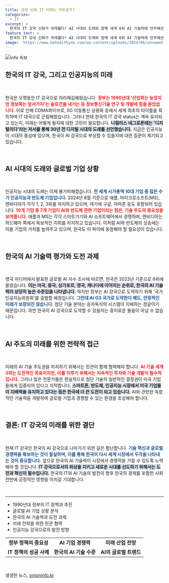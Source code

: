 ```yaml
---
title: 강국 신화 IT 미래는 어두운가?
categories:
  - IT
excerpt: >
  한국의 IT 강국 신화가 위태롭다! AI 시대의 도래와 함께 세계 6위 AI 기술력에 안주해선 안 된다. G3 목표 달성이 필수적이지만, 글로벌 시장에서의 불균형이 우려된다. 과연 한국은 AI 초강국으로 도약할 수 있을까?
feature_text: >
  한국의 IT 강국 신화가 위태롭다! AI 시대의 도래와 함께 세계 6위 AI 기술력에 안주해선 안 된다. G3 목표 달성이 필수적이지만, 글로벌 시장에서의 불균형이 우려된다. 과연 한국은 AI 초강국으로 도약할 수 있을까?
image: 'https://www.behealthy4u.com/wp-content/uploads/2024/06/unnamed-file.png'
---
```


<p><img src="https://www.behealthy4u.com/wp-content/uploads/2024/06/unnamed-file.png" alt="info 속보" /></p>

<h2 data-ke-size="size26">한국의 IT 강국, 그리고 인공지능의 미래</h2>

<p data-ke-size="size16">&nbsp;</p>

<p data-ke-size="size16">한국은 오랫동안 IT 강국으로 자리매김해왔습니다. <b><span style="color: #ee2323;">정부는 1990년대 '산업화는 늦었지만 정보화는 앞서가자'는 슬로건을 내거는 등 정보통신기술 연구 및 개발에 힘을 쏟았습니다.</span></b> 이로 인해 CDMA와이브로, 5G 이동통신 상용화 등에서 세계 최초의 타이틀을 획득하며 IT 대국으로 군림해왔습니다. 그러나 현재 한국의 IT 강국 status는 계속 유지되고 있는지, 미래는 어떻게 될지에 대한 고민이 필요합니다. <b><span style="background-color: #21538527;">니컬러스 네그로폰테는 '디지털이다'라는 저서를 통해 30년 전 디지털 시대의 도래를 선언했습니다.</span></b> 지금은 인공지능이 시대의 중심에 있으며, 한국이 AI 강국으로 부상할 수 있을지에 대한 질문이 제기되고 있습니다.</p>

<p data-ke-size="size16">&nbsp;</p>

<h2 data-ke-size="size26">AI 시대의 도래와 글로벌 기업 상황</h2>

<p data-ke-size="size16">&nbsp;</p>

<p data-ke-size="size16">인공지능 시대의 도래는 이제 불가피해졌습니다. <b><span style="color: #1a5490;">전 세계 시가총액 10대 기업 중 많은 수가 인공지능과 반도체 기업입니다.</span></b> 2024년 8월 기준으로 애플, 마이크로소프트(MS), 엔비디아가 각각 1, 2, 3위를 차지하고 있으며, 여기에 구글, 아마존 등도 포함되어 있습니다. <b><span style="color: #ee2323;">10개 기업 중 7개 기업이 AI와 반도체 관련 기업이라는 점은, 기술 주도의 중요성을 보여줍니다.</span></b> 애플과 MS는 각각 스마트기기와 AI 소프트웨어에서 경쟁하며, 엔비디아는 하드웨어 쪽에서 독보적인 지위를 차지하고 있습니다. 이처럼 AI와 반도체의 상승세는 이들 기업의 가치를 높여주고 있으며, 한국도 이 파이에 동참해야 할 필요성이 있습니다.</p>

<p data-ke-size="size16">&nbsp;</p>

<h2 data-ke-size="size26">한국의 AI 기술력 평가와 도전 과제</h2>

<p data-ke-size="size16">&nbsp;</p>

<p data-ke-size="size16">영국 미디어에서 발표한 글로벌 AI 지수 조사에 따르면, 한국은 2023년 기준으로 6위에 올랐습니다. <b><span style="background-color: #21538527;">이는 미국, 중국, 싱가포르, 영국, 캐나다에 이어지는 순위로, 한국의 AI 기술력이 상당히 높은 수준임을 나타냅니다.</span></b> 하지만 정부는 AI 강국으로 도약하기 위해 '국가인공지능위원회'를 출범할 예정입니다. <b><span style="color: #1a5490;">그런데 AI G3 국가로 도약한다 해도, 안정적인 미래가 보장되진 않습니다.</span></b> 첨단 기술 분야는 승자독식의 시스템이 지배하는 정글이기 때문입니다. 과연 한국이 AI 강국으로 도약할 수 있을지는 흥미로운 물음이 아닐 수 없습니다.</p>

<p data-ke-size="size16">&nbsp;</p>

<h2 data-ke-size="size26">AI 주도의 미래를 위한 전략적 접근</h2>

<p data-ke-size="size16">&nbsp;</p>

<p data-ke-size="size16">미래의 AI 기술 주도권을 차지하기 위해서는 민관이 함께 협력해야 합니다. <b><span style="color: #ee2323;">AI 기술 세계 3위는 도전적인 목표이지만, 이를 이루기 위해서는 지속적인 투자와 기술 개발이 필수적입니다.</span></b> 그러나 많은 전문가들은 현실적으로 첨단 기술의 일반적인 결정권이 미국 기업들에게 집중되어 있다고 지적합니다. <b><span style="background-color: #21538527;">스마트폰, 반도체, 인공지능 시장에서 미국 기업들이 지배력을 유지하고 있다는 점은 한국에 더 큰 도전이 되고 있습니다.</span></b> AI와 관련한 독창적인 기술력을 개발하여 글로벌 기업과 경쟁할 수 있는 환경을 조성해야 합니다.</p>

<p data-ke-size="size16">&nbsp;</p>

<h2 data-ke-size="size26">결론: IT 강국의 미래를 위한 결단</h2>

<p data-ke-size="size16">&nbsp;</p>

<p data-ke-size="size16">현재 IT 강국인 한국이 AI 강국으로 나아가기 위한 길은 험난합니다. <b><span style="color: #1a5490;">기술 혁신과 글로벌 경쟁력을 확보하는 것이 절실하며, 이를 통해 한국이 다시 세계 시장에서 두각을 나타내는 것이 중요합니다.</span></b> 앞으로 한국의 AI 기술력이 시장에서 경쟁력을 가질 수 있도록 노력해야 할 것입니다. <b><span style="background-color: #21538527;">IT 강국으로서의 위상을 지키고 새로운 시대를 선도하기 위해서는 도전과 혁신이 필수입니다.</span></b> 한국의 IT와 AI 기술의 발전이 향후 한국의 경제를 포함한 사회 전반에 긍정적인 영향을 미치길 기대합니다.</p>

<p data-ke-size="size16">&nbsp;</p>

<hr>

<ul>
<li>1990년대 정부의 IT 정책과 추진</li>
<li>글로벌 AI 기업 상황 분석</li>
<li>한국의 AI 기술력과 도전 과제</li>
<li>미래 전략을 위한 민관 협력</li>
<li>인공지능 강국으로의 발전 방향</li>
</ul>

<table>
<tr>
<td style="text-align: center; height: 17px;"><b>정부 정책의 중요성</b></td>
<td style="text-align: center; height: 17px;"><b>AI 기업 경쟁력</b></td>
<td style="text-align: center; height: 17px;"><b>미래 산업 전망</b></td>
</tr>
<tr>
<td style="text-align: center; height: 17px;"><b>IT 정책의 성공 사례</b></td>
<td style="text-align: center; height: 17px;"><b>한국의 AI 기술 수준</b></td>
<td style="text-align: center; height: 17px;"><b>AI의 글로벌 트렌드</b></td>
</tr>
</table>

<p data-ke-size="size16">&nbsp;</p>
생생한 뉴스, <a href="https://onioninfo.kr" rel="dofollow">onioninfo.kr</a>


